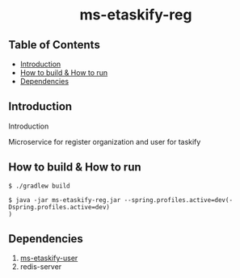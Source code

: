 <h1 align="center">ms-etaskify-reg</h1>

## Table of Contents

- [Introduction](#introduction)
- [How to build & How to run](#how-to-build--how-to-run)
- [Dependencies](#dependencies)

## Introduction

Introduction

Microservice for register organization and user for taskify

## How to build & How to run

```shell script
$ ./gradlew build
```

```shell script
$ java -jar ms-etaskify-reg.jar --spring.profiles.active=dev(-Dspring.profiles.active=dev)
)
```

## Dependencies
1. [ms-etaskify-user](https://github.com/random-source/etaskify/ms-etaksify-user)
2. redis-server
